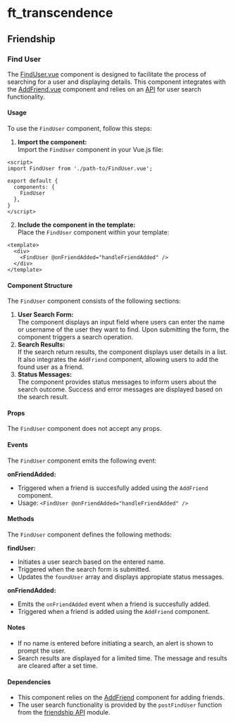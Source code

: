 # ft_transcendence
## Friendship
### Find User
The [FindUser.vue](../../frontend/src/components/user/friends/FindUser.vue) component is designed to facilitate the process of searching for a user and displaying details. This component integrates with the [AddFriend.vue](../../frontend/src/components/user/friends/AddFriend.vue) component and relies on an [API](../../frontend/src/components/user/friends/api/friendship.api.ts) for user search functionality. 

#### Usage
To use the `FindUser` component, follow this steps:

1. **Import the component:**  
Import the `FindUser` component in your Vue.js file:
```
<script>
import FindUser from './path-to/FindUser.vue';

export default {
  components: {
    FindUser
  },
}
</script>
```
2. **Include the component in the template:**  
Place the `FindUser` component within your template:
```
<template>
  <div>
    <FindUser @onFriendAdded="handleFriendAdded" />
  </div>
</template>
```

#### Component Structure
The `FindUser` component consists of the following sections:  
1. **User Search Form:**  
The component displays an input field where users can enter the name or username of the user they want to find. Upon submitting the form, the component triggers a search operation.  
2. **Search Results:**  
If the search return results, the component displays user details in a list. It also integrates the `AddFriend` component, allowing users to add the found user as a friend.  
3. **Status Messages:**  
The component provides status messages to inform users about the search outcome. Success and error messages are displayed based on the search result.

#### Props
The `FindUser` component does not accept any props.

#### Events
The `FindUser` component emits the following event:

**onFriendAdded:**  
- Triggered when a friend is succesfully added using the `AddFriend` component.  
- Usage: `<FindUser @onFriendAdded="handleFriendAdded" />`

#### Methods
The `FindUser` component defines the following methods:

**findUser:**
- Initiates a user search based on the entered name.  
- Triggered when the search form is submitted.  
- Updates the `foundUser` array and displays appropiate status messages.  

**onFriendAdded:**
- Emits the `onFriendAdded` event when a friend is succesfully added.  
- Triggered when a friend is added using the `AddFriend` component.  

#### Notes
- If no name is entered before initiating a search, an alert is shown to prompt the user.  
- Search results are displayed for a limited time. The message and results are cleared after a set time.  

#### Dependencies
- This component relies on the [AddFriend](../../frontend/src/components/user/friends/AddFriend.vue) component for adding friends.  
- The user search functionality is provided by the `postFindUser` function from the [friendship API](../../frontend/src/components/user/friends/api/friendship.api.ts) module.  
